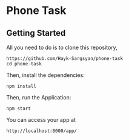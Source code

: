 # Phone Task

## Getting Started

All you need to do is to clone this repository,


```
https://github.com/Hayk-Sargsyan/phone-task
cd phone-task
```

Then, install the dependencies:

```
npm install
```

Then, run the Application:

```
npm start
```

You can access your app at 

```
http://localhost:8000/app/
```